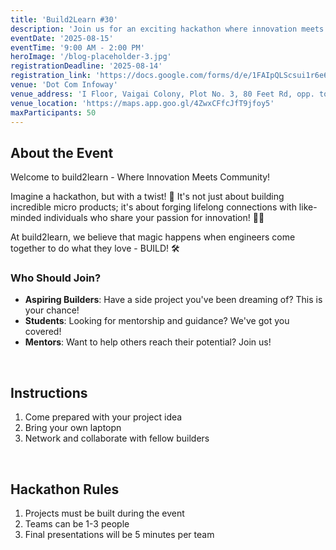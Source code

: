 ```yaml
---
title: 'Build2Learn #30'
description: 'Join us for an exciting hackathon where innovation meets community!'
eventDate: '2025-08-15'
eventTime: '9:00 AM - 2:00 PM'
heroImage: '/blog-placeholder-3.jpg'
registrationDeadline: '2025-08-14'
registration_link: 'https://docs.google.com/forms/d/e/1FAIpQLScsui1r6e6PsgDyOycPiIAY_rz9i8vQ02MnmikPw2ESVG830g/closedform'
venue: 'Dot Com Infoway'
venue_address: 'I Floor, Vaigai Colony, Plot No. 3, 80 Feet Rd, opp. to Ambika Theatre, Anna Nagar, Madurai, Tamil Nadu 625020'
venue_location: '​https://maps.app.goo.gl/4ZwxCFfcJfT9jfoy5'
maxParticipants: 50
---
```


## About the Event

Welcome to build2learn - Where Innovation Meets Community! 

Imagine a hackathon, but with a twist! 🤔 It's not just about building incredible micro products; it's about forging lifelong connections with like-minded individuals who share your passion for innovation! 🤝💡

At build2learn, we believe that magic happens when engineers come together to do what they love - BUILD! 🛠

### Who Should Join?

- **Aspiring Builders**: Have a side project you've been dreaming of? This is your chance!
- **Students**: Looking for mentorship and guidance? We've got you covered!
- **Mentors**: Want to help others reach their potential? Join us!

<br />

## Instructions

1. Come prepared with your project idea
2. Bring your own laptopn
3. Network and collaborate with fellow builders

<br />

## Hackathon Rules

1. Projects must be built during the event
2. Teams can be 1-3 people
3. Final presentations will be 5 minutes per team